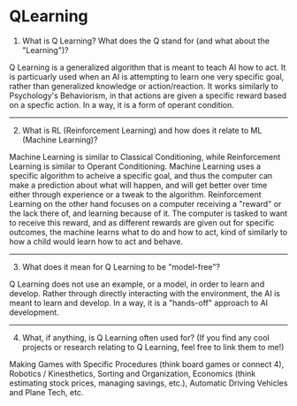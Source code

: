 # QLearning

1. What is Q Learning? What does the Q stand for (and what about the "Learning")?

Q Learning is a generalized algorithm that is meant to teach AI how to act. It is particuarly used when an AI is attempting to learn one very specific goal, rather than generalized knowledge or action/reaction. It works similarly to Psychology's Behaviorism, in that actions are given a specific reward based on a specfic action. In a way, it is a form of operant condition.

-------------------------------------------------------------------------------------------------------------------------------------------------------

2. What is RL (Reinforcement Learning) and how does it relate to ML (Machine Learning)?

Machine Learning is similar to Classical Conditioning, while Reinforcement Learning is similar to Operant Conditioning. Machine Learning uses a specific algorithm to acheive a specific goal, and thus the computer can make a prediction about what will happen, and will get better over time either through experience or a tweak to the algorithm. Reinforcement Learning on the other hand focuses on a computer receiving a "reward" or the lack there of, and learning because of it. The computer is tasked to want to receive this reward, and as different rewards are given out for specific outcomes, the machine learns what to do and how to act, kind of similarly to how a child would learn how to act and behave.

-------------------------------------------------------------------------------------------------------------------------------------------------------

3. What does it mean for Q Learning to be "model-free"?

Q Learning does not use an example, or a model, in order to learn and develop. Rather through directly interacting with the environment, the AI is meant to learn and develop. In a way, it is a "hands-off" approach to AI development.

-------------------------------------------------------------------------------------------------------------------------------------------------------

4. What, if anything, is Q Learning often used for? (If you find any cool projects or research relating to Q Learning, feel free to link them to me!)

Making Games with Specific Procedures (think board games or connect 4), Robotics / Kinesthetics, Sorting and Organization, Economics (think estimating stock prices, managing savings, etc.), Automatic Driving Vehicles and Plane Tech, etc.
